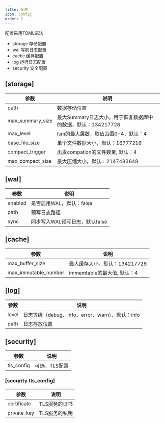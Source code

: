 ```yaml
---
title: 配置
icon: config
order: 2
---
```


配置采用TOML语法
- storage  存储配置
- wal      写前日志配置
- cache    缓存配置
- log      运行日志配置
- security 安全配置

## [storage]

| 参数                 | 说明 |
| -------------------- | ---- |
| path                 |  数据存储位置    |
| max_summary_size     |  最大Summary日志大小，用于恢复数据库中的数据，默认：134217728    |
| max_level            |  lsm的最大层数，取值范围0-4，默认：4    |
| base_file_size       |  单个文件数据大小，默认：16777216    |
| compact_trigger      |  出发compation的文件数量, 默认：4    |
| max_compact_size     |  最大压缩大小，默认：2147483648    |
## [wal]

| 参数    | 说明 |
| ------- | ---- |
| enabled | 是否启用WAL，默认：false     |
| path    | 预写日志路径     |
| sync    | 同步写入WAL预写日志，默认false     |

## [cache]

| 参数                 | 说明 |
| -------------------- | ---- |
| max_buffer_size      |  最大缓存大小，默认：134217728    |
| max_immutable_number |  immemtable的最大值, 默认：4    |

## [log]

| 参数  | 说明 |
| ----- | ---- |
| level |  日志等级（debug、info、error、warn），默认：info   |
| path  |  日志存放位置    |

## [security]
| 参数 | 说明       |
| ---  |----------|
| tls_config | 可选，TLS配置 |

### [security.tls_config]
|参数 | 说明       |
|---|----------|
|certificate| TLS服务的证书 |
|private_key| TLS服务的私钥 |
